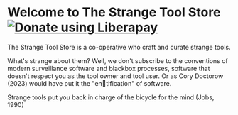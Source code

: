 # Welcome to The Strange Tool Store <noscript><a href="https://liberapay.com/thestrangetoolstore/donate"><img alt="Donate using Liberapay" src="https://liberapay.com/assets/widgets/donate.svg"></a></noscript>


The Strange Tool Store is a co-operative who craft and curate strange tools.

What's strange about them? Well, we don't subscribe to the conventions of modern surveillance software and blackbox processes, software that doesn't respect you as the tool owner and tool user. Or as Cory Doctorow (2023) would have put it the "en💩tification" of software.

Strange tools put you back in charge of the bicycle for the mind (Jobs, 1990)

